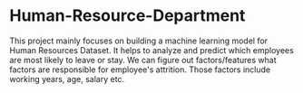 # Human-Resource-Department
This project mainly focuses on building a machine learning model for Human Resources Dataset.
It helps to analyze and predict which employees are most likely to leave or stay.
We can figure out factors/features what factors are responsible for employee's attrition.
Those factors include working years, age, salary etc.
